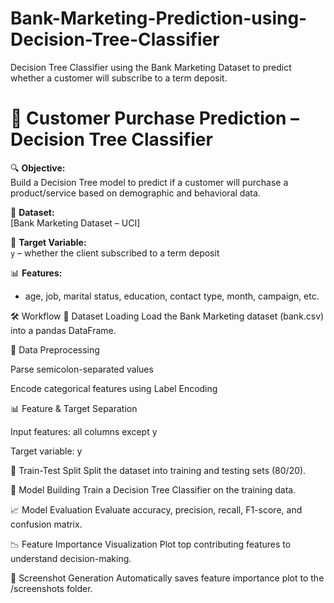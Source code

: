 # Bank-Marketing-Prediction-using-Decision-Tree-Classifier
Decision Tree Classifier using the Bank Marketing Dataset to predict whether a customer will subscribe to a term deposit.

# 🌳 Customer Purchase Prediction – Decision Tree Classifier

🔍 **Objective:**  
Build a Decision Tree model to predict if a customer will purchase a product/service based on demographic and behavioral data.

📁 **Dataset:**  
[Bank Marketing Dataset – UCI]

🎯 **Target Variable:**  
`y` – whether the client subscribed to a term deposit

📊 **Features:**
- age, job, marital status, education, contact type, month, campaign, etc.

🛠️  Workflow
📂 Dataset Loading
Load the Bank Marketing dataset (bank.csv) into a pandas DataFrame.

🧹 Data Preprocessing

Parse semicolon-separated values

Encode categorical features using Label Encoding

📊 Feature & Target Separation

Input features: all columns except y

Target variable: y

🔀 Train-Test Split
Split the dataset into training and testing sets (80/20).

🌲 Model Building
Train a Decision Tree Classifier on the training data.

📈 Model Evaluation
Evaluate accuracy, precision, recall, F1-score, and confusion matrix.

📉 Feature Importance Visualization
Plot top contributing features to understand decision-making.

📸 Screenshot Generation
Automatically saves feature importance plot to the /screenshots folder.
